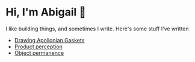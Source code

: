 # Hi, I'm Abigail 👋

I like building things, and sometimes I write. Here's some stuff I've written

- [Drawing Apollonian Gaskets](gasket.md)
- [Product perception](perception.md)
- [Object permanence](permanence.md)
